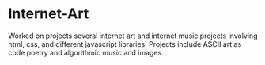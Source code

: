 # Internet-Art
Worked on projects several internet art and internet music projects involving html, css, and different javascript libraries. Projects include ASCII art as code poetry and algorithmic music and images.
